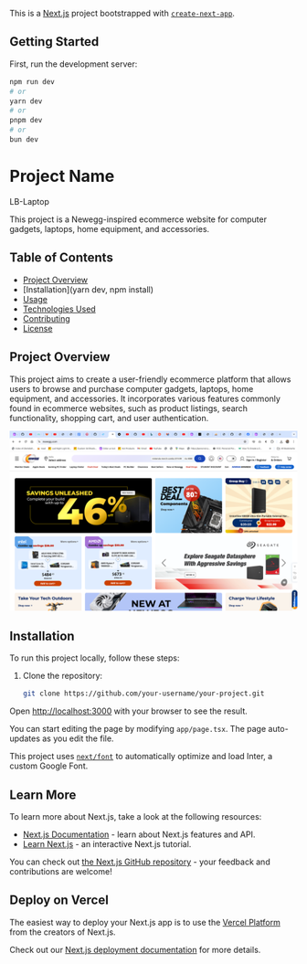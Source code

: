 This is a [Next.js](https://nextjs.org/) project bootstrapped with [`create-next-app`](https://github.com/vercel/next.js/tree/canary/packages/create-next-app).

## Getting Started

First, run the development server:

```bash
npm run dev
# or
yarn dev
# or
pnpm dev
# or
bun dev
```

# Project Name
LB-Laptop

This project is a Newegg-inspired ecommerce website for computer gadgets, laptops, home equipment, and accessories.

## Table of Contents

- [Project Overview](#project-overview)
- [Installation](yarn dev, npm install)
- [Usage](#usage)
- [Technologies Used](#Nextjs,Typescript,tailwindcss)
- [Contributing](#contributing)
- [License](#license)

## Project Overview

This project aims to create a user-friendly ecommerce platform that allows users to browse and purchase computer gadgets, laptops, home equipment, and accessories. It incorporates various features commonly found in ecommerce websites, such as product listings, search functionality, shopping cart, and user authentication.

![Newegg](./assets/images/newegg.png)

## Installation

To run this project locally, follow these steps:

1. Clone the repository:

   ```bash
   git clone https://github.com/your-username/your-project.git

Open [http://localhost:3000](http://localhost:3000) with your browser to see the result.

You can start editing the page by modifying `app/page.tsx`. The page auto-updates as you edit the file.

This project uses [`next/font`](https://nextjs.org/docs/basic-features/font-optimization) to automatically optimize and load Inter, a custom Google Font.

## Learn More

To learn more about Next.js, take a look at the following resources:

- [Next.js Documentation](https://nextjs.org/docs) - learn about Next.js features and API.
- [Learn Next.js](https://nextjs.org/learn) - an interactive Next.js tutorial.

You can check out [the Next.js GitHub repository](https://github.com/vercel/next.js/) - your feedback and contributions are welcome!

## Deploy on Vercel

The easiest way to deploy your Next.js app is to use the [Vercel Platform](https://vercel.com/new?utm_medium=default-template&filter=next.js&utm_source=create-next-app&utm_campaign=create-next-app-readme) from the creators of Next.js.

Check out our [Next.js deployment documentation](https://nextjs.org/docs/deployment) for more details.
